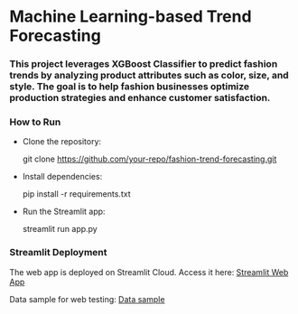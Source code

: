 # Machine Learning-based Trend Forecasting

### This project leverages XGBoost Classifier to predict fashion trends by analyzing product attributes such as color, size, and style. The goal is to help fashion businesses optimize production strategies and enhance customer satisfaction.

### How to Run

- Clone the repository:

    git clone https://github.com/your-repo/fashion-trend-forecasting.git

- Install dependencies:

    pip install -r requirements.txt

- Run the Streamlit app:

    streamlit run app.py

### Streamlit Deployment

The web app is deployed on Streamlit Cloud. Access it here: [Streamlit Web App](https://fashionn.streamlit.app/)

Data sample for web testing: [Data sample](https://drive.google.com/file/d/1zxI2KJoxPOXxZL406qfLOf4Aek7-QR-C/view?usp=drive_link)



